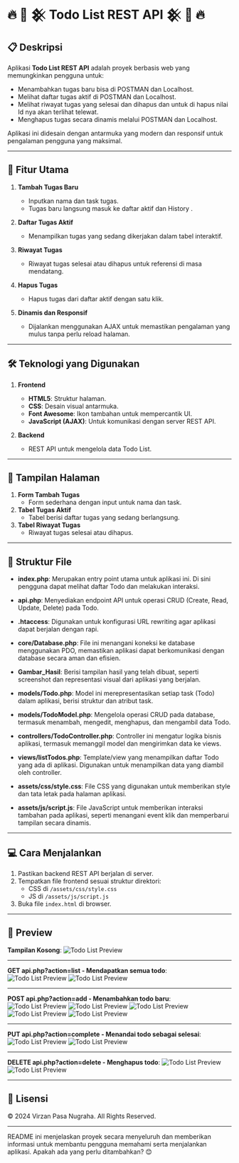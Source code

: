 # 🔥 🌟 𒆜 Todo List REST API 𒆜 🌟 🔥

## 📋 Deskripsi  
Aplikasi **Todo List REST API** adalah proyek berbasis web yang memungkinkan pengguna untuk:
- Menambahkan tugas baru bisa di POSTMAN dan Localhost.
- Melihat daftar tugas aktif di POSTMAN dan Localhost.
- Melihat riwayat tugas yang selesai dan dihapus dan untuk di hapus nilai Id nya akan terlihat telewat.
- Menghapus tugas secara dinamis melalui POSTMAN dan Localhost.

Aplikasi ini didesain dengan antarmuka yang modern dan responsif untuk pengalaman pengguna yang maksimal.

---

## 🚀 Fitur Utama  
1. **Tambah Tugas Baru**  
   - Inputkan nama dan task tugas.
   - Tugas baru langsung masuk ke daftar aktif dan History .

2. **Daftar Tugas Aktif**  
   - Menampilkan tugas yang sedang dikerjakan dalam tabel interaktif.

3. **Riwayat Tugas**  
   - Riwayat tugas selesai atau dihapus untuk referensi di masa mendatang.

5. **Hapus Tugas**  
   - Hapus tugas dari daftar aktif dengan satu klik.

6. **Dinamis dan Responsif**  
   - Dijalankan menggunakan AJAX untuk memastikan pengalaman yang mulus tanpa perlu reload halaman.

---

## 🛠️ Teknologi yang Digunakan  
1. **Frontend**  
   - **HTML5**: Struktur halaman.
   - **CSS**: Desain visual antarmuka.
   - **Font Awesome**: Ikon tambahan untuk mempercantik UI.
   - **JavaScript (AJAX)**: Untuk komunikasi dengan server REST API.

2. **Backend**  
   - REST API untuk mengelola data Todo List.

---

## 🎨 Tampilan Halaman  
1. **Form Tambah Tugas**  
   - Form sederhana dengan input untuk nama dan task.
2. **Tabel Tugas Aktif**  
   - Tabel berisi daftar tugas yang sedang berlangsung.
3. **Tabel Riwayat Tugas**  
   - Riwayat tugas selesai atau dihapus.

---

## 📂 Struktur File  
- **index.php**: Merupakan entry point utama untuk aplikasi ini. Di sini pengguna dapat melihat daftar Todo dan melakukan interaksi.
  
- **api.php**: Menyediakan endpoint API untuk operasi CRUD (Create, Read, Update, Delete) pada Todo.

- **.htaccess**: Digunakan untuk konfigurasi URL rewriting agar aplikasi dapat berjalan dengan rapi.

- **core/Database.php**: File ini menangani koneksi ke database menggunakan PDO, memastikan aplikasi dapat berkomunikasi dengan database secara aman dan efisien.

- **Gambar_Hasil**: Berisi tampilan hasil yang telah dibuat, seperti screenshot dan representasi visual dari aplikasi yang berjalan.

- **models/Todo.php**: Model ini merepresentasikan setiap task (Todo) dalam aplikasi, berisi struktur dan atribut task.

- **models/TodoModel.php**: Mengelola operasi CRUD pada database, termasuk menambah, mengedit, menghapus, dan mengambil data Todo.

- **controllers/TodoController.php**: Controller ini mengatur logika bisnis aplikasi, termasuk memanggil model dan mengirimkan data ke views.

- **views/listTodos.php**: Template/view yang menampilkan daftar Todo yang ada di aplikasi. Digunakan untuk menampilkan data yang diambil oleh controller.

- **assets/css/style.css**: File CSS yang digunakan untuk memberikan style dan tata letak pada halaman aplikasi.

- **assets/js/script.js**: File JavaScript untuk memberikan interaksi tambahan pada aplikasi, seperti menangani event klik dan memperbarui tampilan secara dinamis.


---

## 💻 Cara Menjalankan  
1. Pastikan backend REST API berjalan di server.
2. Tempatkan file frontend sesuai struktur direktori:
   - CSS di `/assets/css/style.css`
   - JS di `/assets/js/script.js`
3. Buka file `index.html` di browser.

---

## 🌟 Preview  

**Tampilan Kosong**:
 ![Todo List Preview](Gambar/awal.png)

 ---
**GET api.php?action=list - Mendapatkan semua todo**:  
![Todo List Preview](Gambar/8.png)
![Todo List Preview](Gambar/7.png)

---
**POST api.php?action=add - Menambahkan todo baru**:
![Todo List Preview](Gambar/2.png)
![Todo List Preview](Gambar/3.png)
![Todo List Preview](Gambar/4.png)
![Todo List Preview](Gambar/post1.png)
![Todo List Preview](Gambar/post2.png)

---
**PUT api.php?action=complete - Menandai todo sebagai selesai**:
![Todo List Preview](Gambar/5.png)
![Todo List Preview](Gambar/completed.png)

---
**DELETE api.php?action=delete - Menghapus todo**:
![Todo List Preview](Gambar/6.png)
![Todo List Preview](Gambar/7.png)


---

## 📝 Lisensi  
&copy; 2024 Virzan Pasa Nugraha. All Rights Reserved.

---

README ini menjelaskan proyek secara menyeluruh dan memberikan informasi untuk membantu pengguna memahami serta menjalankan aplikasi. Apakah ada yang perlu ditambahkan? 😊